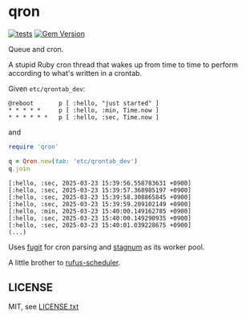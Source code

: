 
# qron

[![tests](https://github.com/floraison/qron/workflows/test/badge.svg)](https://github.com/floraison/qron/actions)
[![Gem Version](https://badge.fury.io/rb/qron.svg)](http://badge.fury.io/rb/qron)

Queue and cron.

A stupid Ruby cron thread that wakes up from time to time to perform according
to what's written in a crontab.

Given `etc/qrontab_dev`:
```
@reboot       p [ :hello, "just started" ]
* * * * *     p [ :hello, :min, Time.now ]
* * * * * *   p [ :hello, :sec, Time.now ]
```

and

```ruby
require 'qron'

q = Qron.new(tab: 'etc/qrontab_dev')
q.join
```

```
[:hello, :sec, 2025-03-23 15:39:56.558783631 +0900]
[:hello, :sec, 2025-03-23 15:39:57.368985197 +0900]
[:hello, :sec, 2025-03-23 15:39:58.308865845 +0900]
[:hello, :sec, 2025-03-23 15:39:59.209102149 +0900]
[:hello, :min, 2025-03-23 15:40:00.149162785 +0900]
[:hello, :sec, 2025-03-23 15:40:00.149290935 +0900]
[:hello, :sec, 2025-03-23 15:40:01.039228675 +0900]
(...)
```

Uses [fugit](https://github.com/floraison/fugit) for cron parsing and
[stagnum](https://github.com/floraison/stagnum) as its worker pool.

A little brother to [rufus-scheduler](https://github.com/jmettraux/rufus-scheduler).

## LICENSE

MIT, see [LICENSE.txt](LICENSE.txt)

